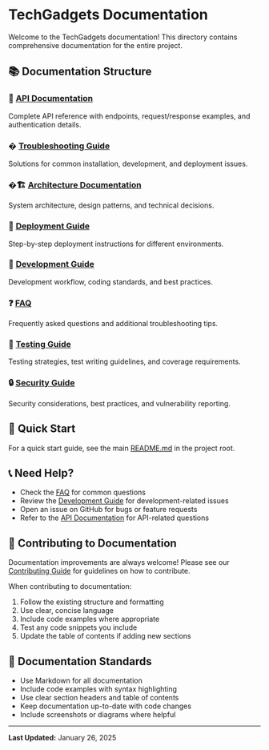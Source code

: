 # TechGadgets Documentation

Welcome to the TechGadgets documentation! This directory contains comprehensive documentation for the entire project.

## 📚 Documentation Structure

### 📖 [API Documentation](./API.md)

Complete API reference with endpoints, request/response examples, and authentication details.

### � [Troubleshooting Guide](./TROUBLESHOOTING.md)

Solutions for common installation, development, and deployment issues.

### �🏗️ [Architecture Documentation](./ARCHITECTURE.md)

System architecture, design patterns, and technical decisions.

### 🚀 [Deployment Guide](./DEPLOYMENT.md)

Step-by-step deployment instructions for different environments.

### 🔧 [Development Guide](./DEVELOPMENT.md)

Development workflow, coding standards, and best practices.

### ❓ [FAQ](./FAQ.md)

Frequently asked questions and additional troubleshooting tips.

### 🧪 [Testing Guide](./TESTING.md)

Testing strategies, test writing guidelines, and coverage requirements.

### 🔒 [Security Guide](./SECURITY.md)

Security considerations, best practices, and vulnerability reporting.

## 🚀 Quick Start

For a quick start guide, see the main [README.md](../README.md) in the project root.

## 📞 Need Help?

- Check the [FAQ](./FAQ.md) for common questions
- Review the [Development Guide](./DEVELOPMENT.md) for development-related issues
- Open an issue on GitHub for bugs or feature requests
- Refer to the [API Documentation](./API.md) for API-related questions

## 🤝 Contributing to Documentation

Documentation improvements are always welcome! Please see our [Contributing Guide](../CONTRIBUTING.md) for guidelines on how to contribute.

When contributing to documentation:

1. Follow the existing structure and formatting
2. Use clear, concise language
3. Include code examples where appropriate
4. Test any code snippets you include
5. Update the table of contents if adding new sections

## 📝 Documentation Standards

- Use Markdown for all documentation
- Include code examples with syntax highlighting
- Use clear section headers and table of contents
- Keep documentation up-to-date with code changes
- Include screenshots or diagrams where helpful

---

**Last Updated:** January 26, 2025
